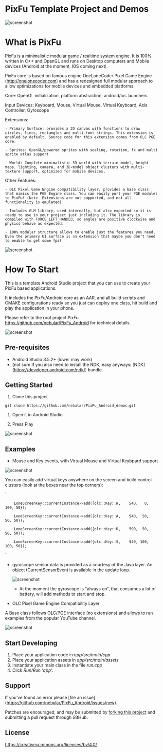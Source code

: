 PixFu Template Project and Demos
================================

![screenshot](doc/img1.jpeg)

What is PixFu
=============

PixFu is a minimalistic modular game / realtime system engine. It is 100% written in C++ and OpenGL and runs on Desktop computers and Mobile devices (Android at the moment, IOS coming next).

PixFu core is based on famous engine OneLoneCoder Pixel Game Engine (http://onelonecoder.com) and has a redesigned full modular approach to allow optimizations for mobile devices and embedded platforms.

 Core: OpenGL initialization, platform abstraction, android/ios launchers

 Input Devices: Keyboard, Mouse, Virtual Mouse, Virtual Keyboard, Axis Controller, Gyroscope

 Extensions:

    - Primary Surface: provides a 2D canvas with functions to draw circles, lines, rectangles and multi-font strings. This extension is enabled by default. Source code for this extension comes from OLC PGE core. 
    
    - Sprites: OpenGL/powered sprites with scaling, rotation, fx and multi sprite atlas support

    - World: Complete minimalistic 3D world with terrain model, height maps, lighting, camera, and 3D-model object clusters with multi-texture support, optimized for mobile devices. 

Other Features:

    - OLC Pixel Game Engine compatibility layer, provides a base class that mimics the PGE Engine class. You can easily port your PGE modules to PixFu! (Note- Extensions are not supported, and not all functionality is emulated)

    - Includes GLM library, used internally, but also exported so it is ready to use in your project just including it. The library is compiled with FORCE_LEFT_HANDED, so angles are positive clockwise and physics behave as expected.
    
    - 100% modular structure allows to enable just the features you need. Even the primary UI surface is an extension that maybe you don't need to enable to get some fps!


![screenshot](doc/page1.png)

How To Start
=============

This is a template Android Studio project that you can use to create your PixFu based applications.

It includes the PixFu/Android core as an AAR, and all build scripts and CMAKE configurations ready so you just can deploy one class, hit build and play the application in your phone.

Please refer to the root project PixFu https://github.com/nebular/PixFu_Android for technical details.

![screenshot](doc/page4.png)

Pre-requisites
--------------

- Android Studio 3.5.2+ (lower may work)
- (not sure if you also need to install the NDK, easy anyways:  [NDK] (https://developer.android.com/ndk/) bundle.

Getting Started
---------------
1. Clone this project

`git clone https://github.com/nebular/PixFu_Android_demos.git
`
1. Open it in Android Studio

1. Press Play


![screenshot](doc/olcemu.jpeg)

Examples
--------------------------------------

- Mouse and Key events, with Virtual Mouse and Virtual Keybpard support

![screenshot](doc/img2.jpeg)

You can easily add virtual keys anywhere on the screen and build control clusters (look at the boxes near the top corners):

`		

        LoneScreenKey::currentInstance->add({olc::Key::W,    540,   0, 100, 50});

		LoneScreenKey::currentInstance->add({olc::Key::A,    540,  50,  50, 50});
		
		LoneScreenKey::currentInstance->add({olc::Key::D,    590,  50,  50, 50});
		
		LoneScreenKey::currentInstance->add({olc::Key::S,    540, 100, 100, 50});
`

 
- gyroscope sensor data is provided as a courtesy of the Java layer. An object tCurrentSensorEvent is available in the update loop.

  ![screenshot](doc/img3.png)

    - At the moment the gyroscope is "always on", that consumes a lot of battery, will add methods to start and stop.
    
- OLC Pixel Game Engine Compatibility Layer

A Base class follows OLC/PGE interface (no extensions) and allows to run examples from the popular YouTube channel.

  ![screenshot](doc/olcemu.png)

Start Developing
---------------
1. Place your application code in *app/src/main/cpp*
1. Place your application assets in *app/src/main/assets*
1. Instantiate your main class in the file *run.cpp*
1. Click *Run/Run 'app'*.


Support
-------
If you've found an error please [file an issue] (https://github.com/nebular/PixFu_Android/issues/new).

Patches are encouraged, and may be submitted by [forking this project](https://github.com/nebular/PixFu_Android/fork) and submitting a pull request through GitHub.

License
-------

https://creativecommons.org/licenses/by/4.0/
